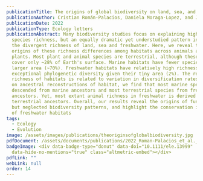 ```yaml
---
publicationTitle: The origins of global biodiversity on land, sea, and freshwater
publicationAuthor: Cristian Román-Palacios, Daniela Moraga-Lopez, and John J. Wiens
publicationDate: 2022
publicationType: Ecology letters
publicationAbstract: Many biodiversity studies focus on explaining high tropical
  species richness, but an equally dramatic yet understudied pattern involves
  the divergent richness of land, sea and freshwater. Here, we reveal the
  origins of these richness differences among habitats across animals and
  plants. Most plant and animal species are terrestrial, although these habitats
  cover only ~28% of Earth's surface. Marine habitats have fewer species over a
  larger area (~70%). Freshwater habitats have relatively high richness and
  exceptional phylogenetic diversity given their tiny area (2%). The relative
  richness of habitats is related to variation in diversification rates. Based
  on ancestral reconstructions of habitat, we find that most marine species are
  descended from marine ancestors and most terrestrial species from freshwater
  ancestors. Yet, most extant animal richness in freshwater is derived from
  terrestrial ancestors. Overall, our results reveal the origins of fundamental
  but neglected biodiversity patterns, and highlight the conservation importance
  of freshwater habitats
tags:
  - Ecology
  - Evolution
image: /assets/images/publications/theoriginsofglobalbiodiversity.jpg
pdfDocument: /assets/documents/publications/2022_Roman-Palacios_et_al._EL_.pdf
badgeImage: <div data-badge-type="donut" data-doi="10.1111/ele.13999"
  data-hide-no-mentions="true" class="altmetric-embed"></div>
pdfLink: ""
webLink: null
order: 14
---
```

